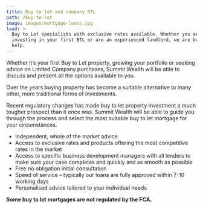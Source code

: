 ```yaml
---
title: Buy to let and company BTL
path: /buy-to-let
image: images/mortgage-loans.jpg
lead: >
  Buy to Let specialists with exclusive rates available. Whether you are
  investing in your first BTL or are an experienced landlord, we are here to
  help.
---
```


Whether it’s your first Buy to Let property, growing your portfolio or seeking
advice on Limited Company purchases, Summit Wealth will be able to discuss and
present all the options available to you.

Over the years buying property has become a suitable alternative to many other,
more traditional forms of investments.

Recent regulatory changes has made buy to let property investment a much tougher
prospect than it once was. Summit Wealth will be able to guide you through the
process and select the most suitable buy to let mortgage for your circumstances.

- Independent, whole of the market advice
- Access to exclusive rates and products offering the most competitive rates in
  the market
- Access to specific business development managers with all lenders to make sure
  your case completes and quickly and as smooth as possible
- Free no obligation initial consultation
- Speed of service – typically our loans are fully approved within 7-10 working
  days
- Personalised advice tailored to your individual needs

**Some buy to let mortgages are not regulated by the FCA.**
